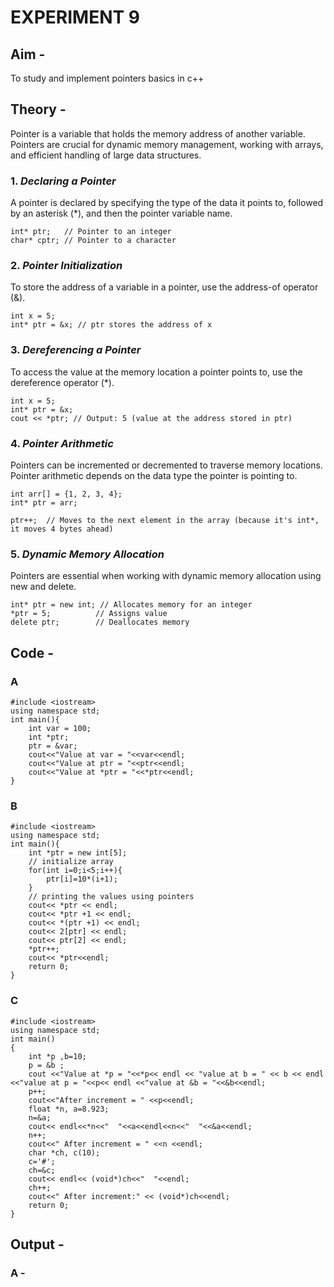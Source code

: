 # EXPERIMENT 9

## Aim -
To study and implement pointers basics in c++

## Theory -
Pointer is a variable that holds the memory address of another variable.<br>
Pointers are crucial for dynamic memory management, working with arrays, and efficient handling of large data structures.

### 1. *Declaring a Pointer*
A pointer is declared by specifying the type of the data it points to, followed by an asterisk (*), and then the pointer variable name.

```
int* ptr;   // Pointer to an integer
char* cptr; // Pointer to a character
```

### 2. *Pointer Initialization*
To store the address of a variable in a pointer, use the address-of operator (&).

```
int x = 5;
int* ptr = &x; // ptr stores the address of x
```

### 3. *Dereferencing a Pointer*
To access the value at the memory location a pointer points to, use the dereference operator (*).

```
int x = 5;
int* ptr = &x;
cout << *ptr; // Output: 5 (value at the address stored in ptr)
```

### 4. *Pointer Arithmetic*
Pointers can be incremented or decremented to traverse memory locations. Pointer arithmetic depends on the data type the pointer is pointing to.

```
int arr[] = {1, 2, 3, 4};
int* ptr = arr;

ptr++;  // Moves to the next element in the array (because it's int*, it moves 4 bytes ahead)
```

### 5. *Dynamic Memory Allocation*
Pointers are essential when working with dynamic memory allocation using new and delete.

```
int* ptr = new int; // Allocates memory for an integer
*ptr = 5;          // Assigns value
delete ptr;        // Deallocates memory
```

## Code - 
### A
```
#include <iostream>
using namespace std;
int main(){
    int var = 100;
    int *ptr;
    ptr = &var;
    cout<<"Value at var = "<<var<<endl;
    cout<<"Value at ptr = "<<ptr<<endl;
    cout<<"Value at *ptr = "<<*ptr<<endl;
}
```
### B 

```
#include <iostream>
using namespace std;
int main(){
    int *ptr = new int[5];
    // initialize array 
    for(int i=0;i<5;i++){
        ptr[i]=10*(i+1);
    }
    // printing the values using pointers 
    cout<< *ptr << endl;
    cout<< *ptr +1 << endl;
    cout<< *(ptr +1) << endl;   
    cout<< 2[ptr] << endl; 
    cout<< ptr[2] << endl; 
    *ptr++;
    cout<< *ptr<<endl;
    return 0;
}
```

### C
```
#include <iostream>
using namespace std;
int main()
{
    int *p ,b=10;
    p = &b ;
    cout <<"Value at *p = "<<*p<< endl << "value at b = " << b << endl <<"value at p = "<<p<< endl <<"value at &b = "<<&b<<endl;
    p++;
    cout<<"After increment = " <<p<<endl;
    float *n, a=8.923;
    n=&a;
    cout<< endl<<*n<<"  "<<a<<endl<<n<<"  "<<&a<<endl;
    n++;
    cout<<" After increment = " <<n <<endl;
    char *ch, c(10);
    c='#';
    ch=&c;
    cout<< endl<< (void*)ch<<"  "<<endl;
    ch++;
    cout<<" After increment:" << (void*)ch<<endl;
    return 0;
}
```

## Output - 
### A - 
